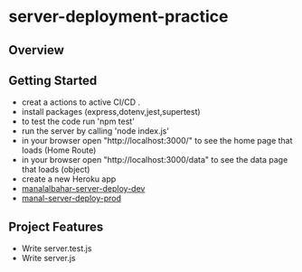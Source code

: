 # server-deployment-practice

## Overview
## Getting Started

- creat a actions to active CI/CD .
- install packages (express,dotenv,jest,supertest)
- to test the code run 'npm test' 
- run the server by calling 'node index.js'
- in your browser open "http://localhost:3000/" to see the home page that loads (Home Route)
- in your browser open "http://localhost:3000/data" to see the data page that loads (object)
- create a new Heroku app 
- [manalalbahar-server-deploy-dev](https://manalalbahar-server-deploy-dev.herokuapp.com/)
- [manal-server-deploy-prod](https://manal-server-deploy-prod.herokuapp.com/)

## Project Features
- Write server.test.js
- Write server.js 




